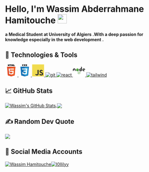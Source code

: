 ﻿# Hello, I'm Wassim Abderrahmane Hamitouche <img src="https://raw.githubusercontent.com/MartinHeinz/MartinHeinz/master/wave.gif" width="30px" height="30px" />

####  a Medical Student at University of Algiers .With a deep passion for knowledge especially in the web development .

## 🔧 Technologies & Tools

<p align="left">  <a href="https://www.w3schools.com/html/" target="_blank" rel="noreferrer"> <img src="https://raw.githubusercontent.com/devicons/devicon/master/icons/html5/html5-original-wordmark.svg" alt="html5" width="40" height="40"/> </a> <a href="https://www.w3schools.com/css/" target="_blank" rel="noreferrer"> <img src="https://raw.githubusercontent.com/devicons/devicon/master/icons/css3/css3-original-wordmark.svg" alt="css3" width="40" height="40"/> </a> <a href="https://developer.mozilla.org/en-US/docs/Web/JavaScript" target="_blank" rel="noreferrer"> <img src="https://raw.githubusercontent.com/devicons/devicon/master/icons/javascript/javascript-original.svg" alt="javascript" width="40" height="40"/> </a>  <a href="https://git-scm.com/" target="_blank" rel="noreferrer"> <img src="https://www.vectorlogo.zone/logos/git-scm/git-scm-icon.svg" alt="git" width="40" height="40"/> </a>   <a href="https://react.dev/" target="_blank" rel="noreferrer"> <img src="https://upload.wikimedia.org/wikipedia/commons/a/a7/React-icon.svg" alt="react" width="40" height="40"/> </a>  <a href="https://nodejs.org" target="_blank" rel="noreferrer"> <img src="https://raw.githubusercontent.com/devicons/devicon/master/icons/nodejs/nodejs-original-wordmark.svg" alt="nodejs" width="40" height="40"/> </a><a href="https://tailwindcss.com/" target="_blank" rel="noreferrer"> <img src="https://www.vectorlogo.zone/logos/tailwindcss/tailwindcss-icon.svg" alt="tailwind" width="40" height="40"/> </a>  </p>

## &#x1f4c8; GitHub Stats

<a href="https://github.com/Wassim-26/Wassim-26.git">
  <img align="center" src="https://github-readme-stats.vercel.app/api?username=Wassim-26&hide_border=true&count_private=true&show_icons=true&theme=gotham" alt="Wassim's GitHub Stats" />
</a>
<a href="https://github.com/Wassim-26/Wassim-26.git">
  <img align="center" src="https://github-readme-stats.vercel.app/api/top-langs/?username=Wassim-26&hide_border=true&count_private=true&show_icons=true&theme=gotham&langs_count=3" />
</a>

## ✍️ Random Dev Quote

<img    align="center" src="https://quotes-github-readme.vercel.app/api?type=horizontal&theme=radical"/>

## 📲 Social Media Accounts

<p align="left">
<a href=https://www.linkedin.com/in/wassim-hm-561398336/ target="blank"><img align="center" src="https://raw.githubusercontent.com/rahuldkjain/github-profile-readme-generator/master/src/images/icons/Social/linked-in-alt.svg" alt="Wassim Hamitouche" height="30" width="40" /></a><a href="https://www.instagram.com/wassim_hm.09/" target="blank"><img align="center" src="https://raw.githubusercontent.com/rahuldkjain/github-profile-readme-generator/master/src/images/icons/Social/instagram.svg" alt="l0llilyy" height="30" width="40" /></a>

</p>
